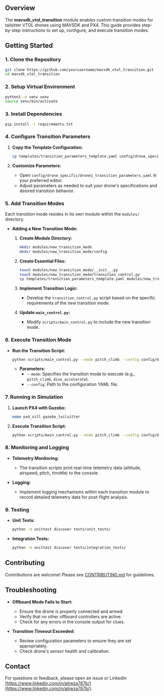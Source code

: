 ## Overview

The **mavsdk_vtol_transition** module enables custom transition modes for tailsitter VTOL drones using MAVSDK and PX4. This guide provides step-by-step instructions to set up, configure, and execute transition modes.

## Getting Started

### 1. Clone the Repository

```bash
git clone https://github.com/yourusername/mavsdk_vtol_transition.git
cd mavsdk_vtol_transition
```

### 2. Setup Virtual Environment

```bash
python3 -m venv venv
source venv/bin/activate
```

### 3. Install Dependencies

```bash
pip install -r requirements.txt
```

### 4. Configure Transition Parameters

1. **Copy the Template Configuration:**

    ```bash
    cp templates/transition_parameters_template.yaml config/drone_specific/drone1_transition_parameters.yaml
    ```

2. **Customize Parameters:**

    - Open `config/drone_specific/drone1_transition_parameters.yaml` in your preferred editor.
    - Adjust parameters as needed to suit your drone's specifications and desired transition behavior.

### 5. Add Transition Modes

Each transition mode resides in its own module within the `modules/` directory.

- **Adding a New Transition Mode:**

    1. **Create Module Directory:**

        ```bash
        mkdir modules/new_transition_mode
        mkdir modules/new_transition_mode/config
        ```

    2. **Create Essential Files:**

        ```bash
        touch modules/new_transition_mode/__init__.py
        touch modules/new_transition_mode/transition_control.py
        cp templates/transition_parameters_template.yaml modules/new_transition_mode/config/transition_parameters.yaml
        ```

    3. **Implement Transition Logic:**

        - Develop the `transition_control.py` script based on the specific requirements of the new transition mode.

    4. **Update `main_control.py`:**

        - Modify `scripts/main_control.py` to include the new transition mode.

### 6. Execute Transition Mode

- **Run the Transition Script:**

    ```bash
    python scripts/main_control.py --mode pitch_climb --config config/drone_specific/drone1_transition_parameters.yaml
    ```

    - **Parameters:**
        - `--mode`: Specifies the transition mode to execute (e.g., `pitch_climb`, `dive_accelerate`).
        - `--config`: Path to the configuration YAML file.

### 7. Running in Simulation

1. **Launch PX4 with Gazebo:**

    ```bash
    make px4_sitl gazebo_tailsitter
    ```

2. **Execute Transition Script:**

    ```bash
    python scripts/main_control.py --mode pitch_climb --config config/drone_specific/drone1_transition_parameters.yaml
    ```

### 8. Monitoring and Logging

- **Telemetry Monitoring:**
    - The transition scripts print real-time telemetry data (altitude, airspeed, pitch, throttle) to the console.
  
- **Logging:**
    - Implement logging mechanisms within each transition module to record detailed telemetry data for post-flight analysis.

### 9. Testing

- **Unit Tests:**

    ```bash
    python -m unittest discover tests/unit_tests/
    ```

- **Integration Tests:**

    ```bash
    python -m unittest discover tests/integration_tests/
    ```

## Contributing

Contributions are welcome! Please see [CONTRIBUTING.md](CONTRIBUTING.md) for guidelines.

## Troubleshooting

- **Offboard Mode Fails to Start:**
    - Ensure the drone is properly connected and armed.
    - Verify that no other offboard controllers are active.
    - Check for any errors in the console output for clues.

- **Transition Timeout Exceeded:**
    - Review configuration parameters to ensure they are set appropriately.
    - Check drone's sensor health and calibration.

## Contact

For questions or feedback, please open an issue or LinkedIn [https://www.linkedin.com/in/alireza787b/](https://www.linkedin.com/in/alireza787b/).
